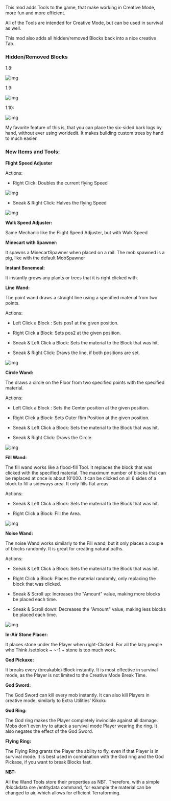This mod adds Tools to the game, that make working in Creative Mode, more fun and more efficient.

All of the Tools are intended for Creative Mode, but can be used in survival as well.

This mod also adds all hidden/removed Blocks back into a nice creative Tab.

### Hidden/Removed Blocks

1.8:

![img](https://i.imgur.com/IWI1tzG.png)


1.9:

![img](https://i.imgur.com/kHHaKeH.png)



1.10:

![img](https://i.imgur.com/wHH5IQM.png)

My favorite feature of this is, that you can place the six-sided bark logs by hand, without ever using worldedit. It makes building custom trees by hand to much easier.



### New Items and Tools:

**Flight Speed Adjuster**

Actions:

- Right Click: Doubles the current flying Speed

![img](https://i.imgur.com/mLWKQhz.png)



- Sneak & Right Click: Halves the flying Speed

![img](https://i.imgur.com/QGv46IX.png)



**Walk Speed Adjuster:**

Same Mechanic like the Flight Speed Adjuster, but with Walk Speed



**Minecart with Spawner:**

It spawns a MinecartSpawner when placed on a rail. The mob spawned is a pig, like with the default MobSpawner



**Instant Bonemeal:**

It instantly grows any plants or trees that it is right clicked with.



**Line Wand:**

The point wand draws a straight line using a specified material from two points.

Actions:

- Left Click a Block : Sets pos1 at the given position.

- Right Click a Block: Sets pos2 at the given position.

- Sneak & Left Click a Block: Sets the material to the Block that was hit.

- Sneak & Right Click: Draws the line, if both positions are set.

![img](https://i.imgur.com/HWdeGu9.png)



**Circle Wand:**

The draws a circle on the Floor from two specified points with the specified material.

Actions:

- Left Click a Block : Sets the Center position at the given position.

- Right Click a Block: Sets Outer Rim Position at the given position.

- Sneak & Left Click a Block: Sets the material to the Block that was hit.

- Sneak & Right Click: Draws the Circle.

![img](https://i.imgur.com/ggUT7yN.png)



**Fill Wand:**

The fill wand works like a flood-fill Tool. It replaces the block that was clicked with the specified material. The maximum number of blocks that can be replaced at once is about 10'000. It can be clicked on all 6 sides of a block to fill a sideways area. It only fills flat areas.

Actions:

- Sneak & Left Click a Block: Sets the material to the Block that was hit.

- Right Click a Block: Fill the Area.

![img](https://i.imgur.com/dM1IKzf.png)



**Noise Wand:**

The noise Wand works similarly to the Fill wand, but it only places a couple of blocks randomly. It is great for creating natural paths.

Actions:

- Sneak & Left Click a Block: Sets the material to the Block that was hit.

- Right Click a Block: Places the material randomly, only replacing the block that was clicked.

- Sneak & Scroll up: Increases the "Amount" value, making more blocks be placed each time.

- Sneak & Scroll down: Decreases the "Amount" value, making less blocks be placed each time.

![img](https://i.imgur.com/B0ICK0j.png)



**In-Air Stone Placer:**

It places stone under the Player when right-Clicked. For all the lazy people who Think /setblock ~ ~-1 ~ stone is too much work.



**God Pickaxe:**

It breaks every (breakable) Block instantly. It is most effective in survival mode, as the Player is not limited to the Creative Mode Break Time.



**God Sword:**

The God Sword can kill every mob instantly. It can also kill Players in creative mode, similarly to Extra Utilities' Kikoku



**God Ring:**

The God ring makes the Player completely invincible against all damage. Mobs don't even try to attack a survival mode Player wearing the ring. It also negates the effect of the God Sword.



**Flying Ring:**

The Flying Ring grants the Player the ability to fly, even if that Player is in survival mode. It is best used in combination with the God ring and the God Pickaxe, if you want to break Blocks fast.



**NBT:**

All the Wand Tools store their properties as NBT. Therefore, with a simple /blockdata ore /entitydata command, for example the material can be changed to air, which allows for efficient Terraforming.